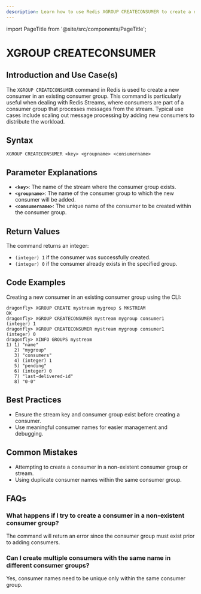 ```yaml
---
description: Learn how to use Redis XGROUP CREATECONSUMER to create a new consumer in a consumer group.
---
```


import PageTitle from '@site/src/components/PageTitle';

# XGROUP CREATECONSUMER

<PageTitle title="Redis XGROUP CREATECONSUMER Explained (Better Than Official Docs)" />

## Introduction and Use Case(s)

The `XGROUP CREATECONSUMER` command in Redis is used to create a new consumer in an existing consumer group. This command is particularly useful when dealing with Redis Streams, where consumers are part of a consumer group that processes messages from the stream. Typical use cases include scaling out message processing by adding new consumers to distribute the workload.

## Syntax

```plaintext
XGROUP CREATECONSUMER <key> <groupname> <consumername>
```

## Parameter Explanations

- **`<key>`**: The name of the stream where the consumer group exists.
- **`<groupname>`**: The name of the consumer group to which the new consumer will be added.
- **`<consumername>`**: The unique name of the consumer to be created within the consumer group.

## Return Values

The command returns an integer:

- `(integer) 1` if the consumer was successfully created.
- `(integer) 0` if the consumer already exists in the specified group.

## Code Examples

Creating a new consumer in an existing consumer group using the CLI:

```cli
dragonfly> XGROUP CREATE mystream mygroup $ MKSTREAM
OK
dragonfly> XGROUP CREATECONSUMER mystream mygroup consumer1
(integer) 1
dragonfly> XGROUP CREATECONSUMER mystream mygroup consumer1
(integer) 0
dragonfly> XINFO GROUPS mystream
1) 1) "name"
   2) "mygroup"
   3) "consumers"
   4) (integer) 1
   5) "pending"
   6) (integer) 0
   7) "last-delivered-id"
   8) "0-0"
```

## Best Practices

- Ensure the stream key and consumer group exist before creating a consumer.
- Use meaningful consumer names for easier management and debugging.

## Common Mistakes

- Attempting to create a consumer in a non-existent consumer group or stream.
- Using duplicate consumer names within the same consumer group.

## FAQs

### What happens if I try to create a consumer in a non-existent consumer group?

The command will return an error since the consumer group must exist prior to adding consumers.

### Can I create multiple consumers with the same name in different consumer groups?

Yes, consumer names need to be unique only within the same consumer group.
